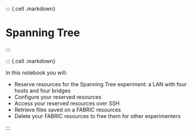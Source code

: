 
::: {.cell .markdown}

# Spanning Tree

:::

::: {.cell .markdown}

In this notebook you will:

* Reserve resources for the Spanning Tree experiment: a LAN with four hosts and four bridges
* Configure your reserved resources
* Access your reserved resources over SSH
* Retrieve files saved on a FABRIC resources
* Delete your FABRIC resources to free them for other experimenters 

:::
